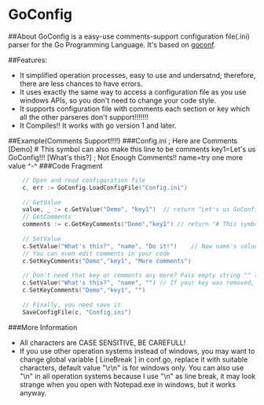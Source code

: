 GoConfig
========
##About
GoConfig is a easy-use comments-support configuration file(.ini) parser for the Go Programming Language.
It's based on [goconf](http://code.google.com/p/goconf/).

##Features:
- It simplified operation processes, easy to use and undersatnd; therefore, there are less chances to have errors. 
- It uses exactly the same way to access a configuration file as you use windows APIs, so you don't need to change your code style.
- It supports configuration file with comments each section or key which all the other parseres don't support!!!!!!!
- It Compiles!! It works with go version 1 and later.

##Example(Comments Support!!!!)
###Config.ini
	; Here are Comments
	[Demo]
	# This symbol can also make this line to be comments
	key1=Let's us GoConfig!!!
	[What's this?]
	; Not Enough Comments!!
	name=try one more value ^-^
###Code Fragment
```go
	// Open and read configuration file
	c, err := GoConfig.LoadConfigFile("Config.ini")
	
	// GetValue
	value, _ := c.GetValue("Demo", "key1")	// return "Let's us GoConfig!!!"
	// GetComments
	comments := c.GetKeyComments("Demo","key1")	// return "# This symbol can also make this line to be comments"
	
	// SetValue
	c.SetValue("What's this?", "name", "Do it!")	// Now name's value is "Do it!"
	// You can even edit comments in your code
	c.SetKeyComments("Demo","key1", "More comments")
	
	// Don't need that key or comments any more? Pass empty string "" to remove! that's all!'
	c.SetValue("What's this?", "name", "") // If your key was removed, its comments will be removed too!
	c.SetKeyComments("Demo","key1", "")
	
	// Finally, you need save it
	SaveConfigFile(c, "Config.ini")
```

###More Information
- All characters are CASE SENSITIVE, BE CAREFULL!
- If you use other operation systems instead of windows, you may want to change global variable [ LineBreak ] in conf.go, replace it with suitable characters, default value "\r\n" is for windows only. You can also use "\n" in all operation systems because I use "\n" as line break, it may look strange when you open with Notepad.exe in windows, but it works anyway. 